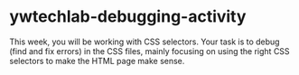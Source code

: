 # ywtechlab-debugging-activity

This week, you will be working with CSS selectors. Your task is to debug (find and fix errors) in the CSS files, mainly focusing on using the right CSS selectors to make the HTML page make sense.
